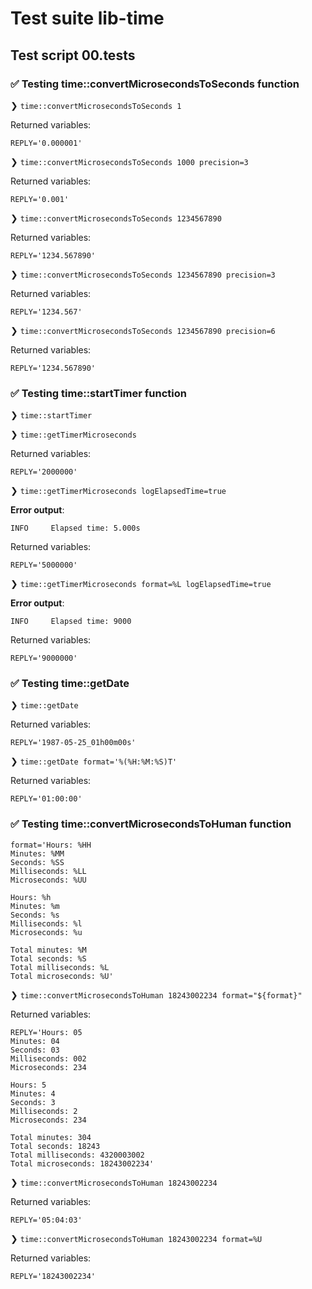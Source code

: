 # Test suite lib-time

## Test script 00.tests

### ✅ Testing time::convertMicrosecondsToSeconds function

❯ `time::convertMicrosecondsToSeconds 1`

Returned variables:

```text
REPLY='0.000001'
```

❯ `time::convertMicrosecondsToSeconds 1000 precision=3`

Returned variables:

```text
REPLY='0.001'
```

❯ `time::convertMicrosecondsToSeconds 1234567890`

Returned variables:

```text
REPLY='1234.567890'
```

❯ `time::convertMicrosecondsToSeconds 1234567890 precision=3`

Returned variables:

```text
REPLY='1234.567'
```

❯ `time::convertMicrosecondsToSeconds 1234567890 precision=6`

Returned variables:

```text
REPLY='1234.567890'
```

### ✅ Testing time::startTimer function

❯ `time::startTimer`

❯ `time::getTimerMicroseconds`

Returned variables:

```text
REPLY='2000000'
```

❯ `time::getTimerMicroseconds logElapsedTime=true`

**Error output**:

```text
INFO     Elapsed time: 5.000s
```

Returned variables:

```text
REPLY='5000000'
```

❯ `time::getTimerMicroseconds format=%L logElapsedTime=true`

**Error output**:

```text
INFO     Elapsed time: 9000
```

Returned variables:

```text
REPLY='9000000'
```

### ✅ Testing time::getDate

❯ `time::getDate`

Returned variables:

```text
REPLY='1987-05-25_01h00m00s'
```

❯ `time::getDate format='%(%H:%M:%S)T'`

Returned variables:

```text
REPLY='01:00:00'
```

### ✅ Testing time::convertMicrosecondsToHuman function

```text
format='Hours: %HH
Minutes: %MM
Seconds: %SS
Milliseconds: %LL
Microseconds: %UU

Hours: %h
Minutes: %m
Seconds: %s
Milliseconds: %l
Microseconds: %u

Total minutes: %M
Total seconds: %S
Total milliseconds: %L
Total microseconds: %U'
```

❯ `time::convertMicrosecondsToHuman 18243002234 format="${format}"`

Returned variables:

```text
REPLY='Hours: 05
Minutes: 04
Seconds: 03
Milliseconds: 002
Microseconds: 234

Hours: 5
Minutes: 4
Seconds: 3
Milliseconds: 2
Microseconds: 234

Total minutes: 304
Total seconds: 18243
Total milliseconds: 4320003002
Total microseconds: 18243002234'
```

❯ `time::convertMicrosecondsToHuman 18243002234`

Returned variables:

```text
REPLY='05:04:03'
```

❯ `time::convertMicrosecondsToHuman 18243002234 format=%U`

Returned variables:

```text
REPLY='18243002234'
```

